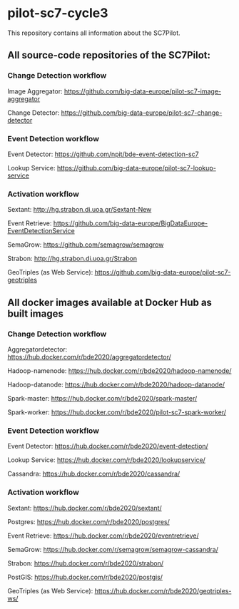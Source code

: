 # pilot-sc7-cycle3
This repository contains all information about the SC7Pilot.

## All source-code repositories of the SC7Pilot:

### Change Detection workflow
Image Aggregator: https://github.com/big-data-europe/pilot-sc7-image-aggregator

Change Detector: https://github.com/big-data-europe/pilot-sc7-change-detector

### Event Detection workflow
Event Detector: https://github.com/npit/bde-event-detection-sc7

Lookup Service: https://github.com/big-data-europe/pilot-sc7-lookup-service

### Activation workflow
Sextant:  http://hg.strabon.di.uoa.gr/Sextant-New

Event Retrieve: https://github.com/big-data-europe/BigDataEurope-EventDetectionService

SemaGrow: https://github.com/semagrow/semagrow

Strabon: http://hg.strabon.di.uoa.gr/Strabon

GeoTriples (as Web Service): https://github.com/big-data-europe/pilot-sc7-geotriples


## All docker images available at Docker Hub as built images

### Change Detection workflow
Aggregatordetector: https://hub.docker.com/r/bde2020/aggregatordetector/

Hadoop-namenode: https://hub.docker.com/r/bde2020/hadoop-namenode/

Hadoop-datanode: https://hub.docker.com/r/bde2020/hadoop-datanode/

Spark-master: https://hub.docker.com/r/bde2020/spark-master/

Spark-worker: https://hub.docker.com/r/bde2020/pilot-sc7-spark-worker/

### Event Detection workflow
Event Detector: https://hub.docker.com/r/bde2020/event-detection/

Lookup Service: https://hub.docker.com/r/bde2020/lookupservice/

Cassandra: https://hub.docker.com/r/bde2020/cassandra/


### Activation workflow
Sextant: https://hub.docker.com/r/bde2020/sextant/

Postgres: https://hub.docker.com/r/bde2020/postgres/

Event Retrieve: https://hub.docker.com/r/bde2020/eventretrieve/

SemaGrow: https://hub.docker.com/r/semagrow/semagrow-cassandra/

Strabon: https://hub.docker.com/r/bde2020/strabon/

PostGIS: https://hub.docker.com/r/bde2020/postgis/

GeoTriples (as Web Service): https://hub.docker.com/r/bde2020/geotriples-ws/
